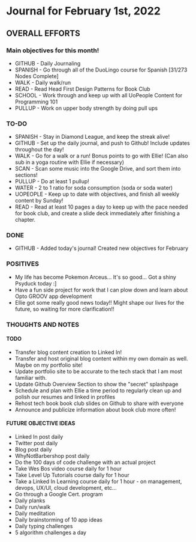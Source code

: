 # Journal for February 1st, 2022 

## OVERALL EFFORTS

### Main objectives for this month!

- GITHUB - Daily Journaling
- SPANISH - Go through all of the DuoLingo course for Spanish [31/273 Nodes Complete]
- WALK - Daily walk/run
- READ - Read Head First Design Patterns for Book Club
- SCHOOL - Work through and keep up with all UoPeople Content for Programming 101
- PULLUP - Work on upper body strength by doing pull ups

### TO-DO

- SPANISH - Stay in Diamond League, and keep the streak alive!
- GITHUB - Set up the daily journal, and push to Github! Include updates throughout the day!
- WALK - Go for a walk or a run! Bonus points to go with Ellie! (Can also sub in a yoga routine with Ellie if necessary)
- SCAN - Scan some music into the Google Drive, and sort them into sections!
- PULLUP - Do at least 1 pullup!
- WATER - 2 to 1 ratio for soda consumption (soda or soda water)
- UOPEOPLE - Keep up to date with objectives, and finish all weekly content by Sunday!
- READ - Read at least 10 pages a day to keep up with the pace needed for book club, and create a slide deck immediately after finishing a chapter.

### DONE

- GITHUB - Added today's journal! Created new objectives for February

### POSITIVES

- My life has become Pokemon Arceus... It's so good... Got a shiny Psyduck today :]
- Have a fun side project for work that I can plow down and learn about Opto GROOV app development
- Ellie got some really good news today!! Might shape our lives for the future, so waiting for more clarification!!

### THOUGHTS AND NOTES

#### TODO

- Transfer blog content creation to Linked In!
- Transfer and host original blog content within my own domain as well. Maybe on my portfolio site!
- Update portfolio site to be accurate to the tech stack that I am most familiar with.
- Update Github Overview Section to show the "secret" splashpage
- Schedule and plan with Ellie a time period to regularly clean up and polish our resumes and linked in profiles
- Rehost tech book book club slides on Github to share with everyone
- Announce and publicize information about book club more often!

#### FUTURE OBJECTIVE IDEAS

- Linked In post daily
- Twitter post daily
- Blog post daily
- WhyNotBarbershop post daily
- Do the 100 days of code challenge with an actual project
- Take Wes Bos video course daily for 1 hour
- Take Level Up Tutorials course daily for 1 hour
- Take a Linked In Learning course daily for 1 hour - on management, devops, UX/UI, cloud development, etc...
- Go through a Google Cert. program
- Daily planks
- Daily run/walk
- Daily meditation
- Daily brainstorming of 10 app ideas
- Daily typing challenges
- 5 algorithm challenges a day
